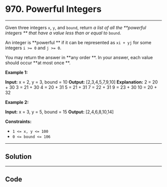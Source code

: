 # 970. Powerful Integers

---

Given three integers `x`, `y`, and `bound`, return _a list of all the **powerful integers ** that have a value less than or equal to_ `bound`.

An integer is **powerful ** if it can be represented as `xi + yj` for some integers `i >= 0` and `j >= 0`.

You may return the answer in **any order **. In your answer, each value should occur **at most once **.

 

**Example 1:**


**Input:** x = 2, y = 3, bound = 10
**Output:** [2,3,4,5,7,9,10]
**Explanation:**
2 = 20 + 30
3 = 21 + 30
4 = 20 + 31
5 = 21 + 31
7 = 22 + 31
9 = 23 + 30
10 = 20 + 32


**Example 2:**


**Input:** x = 3, y = 5, bound = 15
**Output:** [2,4,6,8,10,14]


 

**Constraints:**

  * `1 <= x, y <= 100`
  * `0 <= bound <= 106`

---

## Solution



---

## Code
```python


```
